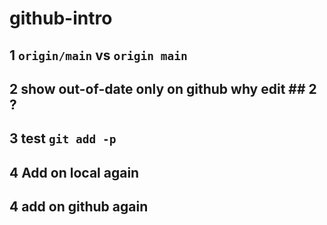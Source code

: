 # github-intro

## 1 `origin/main` vs `origin main`
## 2 show out-of-date only on github why edit ## 2 ?
## 3 test `git add -p`
## 4 Add on local again
## 4 add on github again
